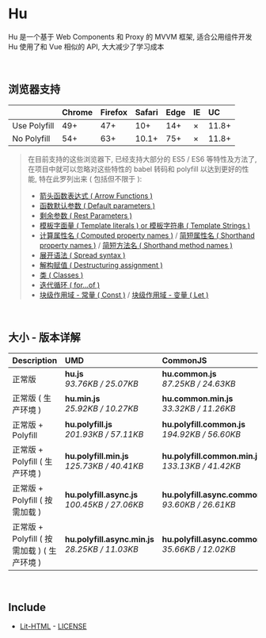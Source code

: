 # Hu
Hu 是一个基于 Web Components 和 Proxy 的 MVVM 框架, 适合公用组件开发<br>
Hu 使用了和 Vue 相似的 API, 大大减少了学习成本

<br>

## 浏览器支持

|              | Chrome | Firefox | Safari | Edge | IE | UC    |
| :-           | :-     | :-      | :-     | :-   | :- | :-    |
| Use Polyfill | 49+    | 47+     | 10+    | 14+  | ×  | 11.8+ |
| No Polyfill  | 54+    | 63+     | 10.1+  | 75+  | ×  | 11.8+ |

> 在目前支持的这些浏览器下, 已经支持大部分的 ES5 / ES6 等特性及方法了,<br>
> 在项目中就可以忽略对这些特性的 babel 转码和 polyfill 以达到更好的性能, 特在此罗列出来 ( 包括但不限于 ): <br>
  > - [箭头函数表达式 ( Arrow Functions )](https://developer.mozilla.org/zh-CN/docs/Web/JavaScript/Reference/Functions/Arrow_functions)
  > - [函数默认参数 ( Default parameters )](https://developer.mozilla.org/zh-CN/docs/Web/JavaScript/Reference/Functions/Default_parameters)
  > - [剩余参数 ( Rest Parameters )](https://developer.mozilla.org/zh-CN/docs/Web/JavaScript/Reference/Functions/Rest_parameters)
  > - [模板字面量 ( Template literals ) or 模板字符串 ( Template Strings )](https://developer.mozilla.org/zh-CN/docs/Web/JavaScript/Reference/template_strings)
  > - [计算属性名 ( Computed property names )](https://developer.mozilla.org/zh-CN/docs/Web/JavaScript/Reference/Operators/Object_initializer#计算属性名) / [简短属性名 ( Shorthand property names )](https://developer.mozilla.org/zh-CN/docs/Web/JavaScript/Reference/Operators/Object_initializer#属性定义) / [简短方法名 ( Shorthand method names )](https://developer.mozilla.org/zh-CN/docs/Web/JavaScript/Reference/Operators/Object_initializer#方法定义)
  > - [展开语法 ( Spread syntax )](https://developer.mozilla.org/zh-CN/docs/Web/JavaScript/Reference/Operators/Spread_syntax)
  > - [解构赋值 ( Destructuring assignment )](https://developer.mozilla.org/zh-CN/docs/Web/JavaScript/Reference/Operators/Destructuring_assignment)
  > - [类 ( Classes )](https://developer.mozilla.org/zh-CN/docs/Web/JavaScript/Reference/Classes)
  > - [迭代循环 ( for...of )](https://developer.mozilla.org/zh-CN/docs/Web/JavaScript/Reference/Statements/for...of)
  > - [块级作用域 - 常量 ( Const )](https://developer.mozilla.org/zh-CN/docs/Web/JavaScript/Reference/Statements/const) / [块级作用域 - 变量 ( Let )](https://developer.mozilla.org/zh-CN/docs/Web/JavaScript/Reference/Statements/let)

<br>

## 大小 - 版本详解
| Description | UMD | CommonJS | ES Module |
| :- | :- | :- | :- |
| 正常版 | **hu.js**<br>*93.76KB / 25.07KB* | **hu.common.js**<br>*87.25KB / 24.63KB* | **hu.esm.js**<br>*87.24KB / 24.61KB* |
| 正常版 ( 生产环境 ) | **hu.min.js**<br>*25.92KB / 10.27KB* | **hu.common.min.js**<br>*33.32KB / 11.26KB* | **hu.esm.min.js**<br>*25.75KB / 10.20KB* |
| 正常版 + Polyfill | **hu.polyfill.js**<br>*201.93KB / 57.11KB* | **hu.polyfill.common.js**<br>*194.92KB / 56.60KB* | **hu.polyfill.esm.js**<br>*194.91KB / 56.58KB* |
| 正常版 + Polyfill ( 生产环境 ) | **hu.polyfill.min.js**<br>*125.73KB / 40.41KB* | **hu.polyfill.common.min.js**<br>*133.13KB / 41.42KB* | **hu.polyfill.esm.min.js**<br>*125.56KB / 40.34KB* |
| 正常版 + Polyfill ( 按需加载 ) | **hu.polyfill.async.js**<br>*100.45KB / 27.06KB* | **hu.polyfill.async.common.js**<br>*93.60KB / 26.61KB* | **hu.polyfill.async.esm.js**<br>*93.58KB / 26.59KB* |
| 正常版 + Polyfill ( 按需加载 ) ( 生产环境 ) | **hu.polyfill.async.min.js**<br>*28.25KB / 11.03KB* | **hu.polyfill.async.common.min.js**<br>*35.66KB / 12.02KB* | **hu.polyfill.async.esm.min.js**<br>*28.08KB / 10.96KB* |

<br>

## Include
  - [Lit-HTML](https://github.com/Polymer/lit-html) \- [LICENSE](https://github.com/Polymer/lit-html/blob/master/LICENSE)